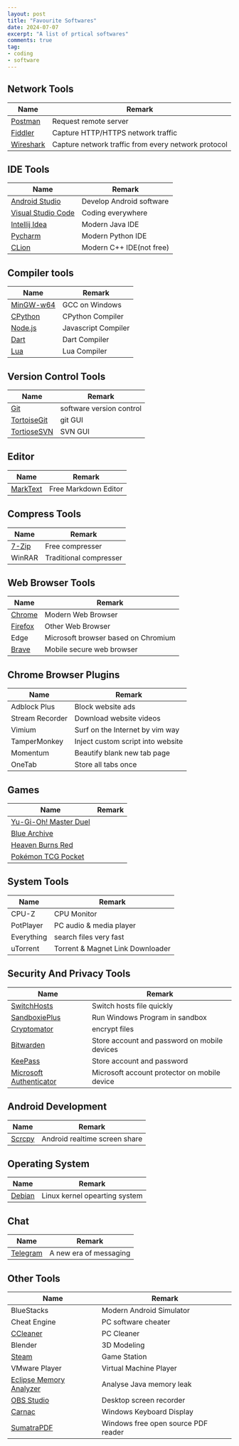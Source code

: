 ```yaml
---
layout: post
title: "Favourite Softwares"
date: 2024-07-07
excerpt: "A list of prtical softwares"
comments: true
tag:
- coding
- software
---
```


## Network Tools

| Name | Remark |
| --- | --- |
| [Postman](https://www.postman.com/) | Request remote server |
| [Fiddler](https://www.telerik.com/fiddler)  | Capture HTTP/HTTPS network traffic |
| [Wireshark](https://www.wireshark.org/) | Capture network traffic from every network protocol |

## IDE Tools

| Name | Remark |
| --- | --- |
| [Android Studio](https://developer.android.com/studio?hl=zh-cn) | Develop Android software |
| [Visual Studio Code](https://code.visualstudio.com/) | Coding everywhere |
| [Intellij Idea](https://www.jetbrains.com/zh-cn/idea/) | Modern Java IDE |
| [Pycharm](https://www.jetbrains.com/pycharm/) | Modern Python IDE |
| [CLion](https://www.jetbrains.com/clion/) | Modern C++ IDE(not free) |

## Compiler tools

| Name | Remark |
| --- | --- |
| [MinGW-w64](https://www.mingw-w64.org/) | GCC on Windows |
| [CPython](https://www.python.org/) | CPython Compiler |
| [Node.js](https://nodejs.org/zh-cn) | Javascript Compiler |
| [Dart](https://dart.dev/) | Dart Compiler |
| [Lua](https://www.lua.org/) | Lua Compiler |

## Version Control Tools

| Name | Remark |
| --- | --- |
| [Git](https://gitforwindows.org/) | software version control |
| [TortoiseGit](https://tortoisegit.org/) | git GUI |
| [TortioseSVN](https://tortoisesvn.net/downloads.zh.html) | SVN GUI |

## Editor

| Name | Remark |
| --- | --- |
| [MarkText](https://www.marktext.cc/) | Free Markdown Editor |

## Compress Tools

| Name | Remark |
| --- | --- |
| [7-Zip](https://www.7-zip.org/) | Free compresser |
| WinRAR | Traditional compresser |

## Web Browser Tools

| Name | Remark |
| --- | --- |
| [Chrome](https://www.google.com/intl/en_hk/chrome/) | Modern Web Browser |
| [Firefox](https://www.mozilla.org/en-US/firefox/new/) | Other Web Browser |
| Edge | Microsoft browser based on Chromium |
| [Brave](https://brave.com/) | Mobile secure web browser |

## Chrome Browser Plugins

| Name | Remark |
| --- | --- |
| Adblock Plus | Block website ads |
| Stream Recorder | Download website videos |
| Vimium | Surf on the Internet by vim way |
| TamperMonkey | Inject custom script into website |
| Momentum | Beautify blank new tab page |
| OneTab | Store all tabs once |

## Games

| Name | Remark |
| --- | --- |
| [Yu-Gi-Oh! Master Duel](https://www.konami.com/yugioh/masterduel/asia/en/) | |
| [Blue Archive](https://bluearchive.nexon.com/home) | |
| [Heaven Burns Red](https://tw.heaven-burns-red.com/) | |
| [Pokémon TCG Pocket](https://www.pokemontcgpocket.com/tc/) | |

## System Tools

| Name | Remark |
| --- | --- |
| CPU-Z | CPU Monitor |
| PotPlayer | PC audio & media player |
| Everything | search files very fast |
| uTorrent | Torrent & Magnet Link Downloader |

## Security And Privacy Tools

| Name | Remark |
| --- | --- |
| [SwitchHosts](https://github.com/oldj/SwitchHosts) | Switch hosts file quickly |
| [SandboxiePlus](https://github.com/sandboxie-plus/Sandboxie) | Run Windows Program in sandbox |
| [Cryptomator](https://cryptomator.org/) | encrypt files |
| [Bitwarden](https://bitwarden.com/) | Store account and password on mobile devices |
| [KeePass](https://keepass.info/) | Store account and password |
| [Microsoft Authenticator](https://play.google.com/store/apps/details?id=com.azure.authenticator) | Microsoft account protector on mobile device |

## Android Development

| Name | Remark |
| --- | --- |
| [Scrcpy](https://github.com/Genymobile/scrcpy) | Android realtime screen share |

## Operating System

| Name | Remark |
| --- | --- |
| [Debian](https://www.debian.org/) | Linux kernel opearting system |

## Chat

| Name | Remark |
| --- | --- |
| [Telegram](https://telegram.org/) | A new era of messaging |

## Other Tools

| Name | Remark |
| --- | --- |
| BlueStacks | Modern Android Simulator |
| Cheat Engine | PC software cheater |
| [CCleaner](https://www.ccleaner.com/) | PC Cleaner |
| Blender | 3D Modeling |
| [Steam](https://store.steampowered.com/) | Game Station |
| VMware Player | Virtual Machine Player |
| [Eclipse Memory Analyzer](https://projects.eclipse.org/projects/tools.mat) | Analyse Java memory leak |
| [OBS Studio](https://obsproject.com/) | Desktop screen recorder |
| [Carnac](https://github.com/Code52/carnac) | Windows Keyboard Display |
| [SumatraPDF](https://www.sumatrapdfreader.org/free-pdf-reader) | Windows free open source PDF reader |
